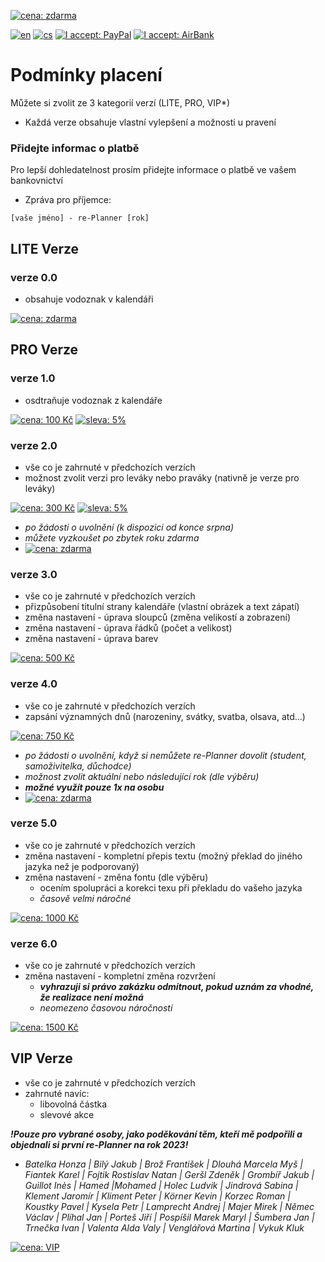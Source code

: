 [![cena: zdarma](https://img.shields.io/badge/cena:-zdarma-green)](mailto:Wajsar.Josef@hotmail.com?subject=Subject%20of%20the%20email&body=Body%20of%20the%20email)



[![en](https://img.shields.io/badge/lang-en-red.svg)](https://github.com/PepikVaio/reMarkable_re-Planner/blob/main/.github/PAYMENT.md)
[![cs](https://img.shields.io/badge/lang-cs-springgreen.svg)](https://github.com/PepikVaio/reMarkable_re-Planner/blob/main/.github/PAYMENT.cs.md)
[![I accept: PayPal](https://img.shields.io/badge/accept-PayPal-blue)](http://paypal.me/josefwajsar)
[![I accept: AirBank](https://img.shields.io/badge/accept-AirBankBank-green)](https://www.airbank.cz/)


# Podmínky placení

Můžete si zvolit ze 3 kategorií verzí (LITE, PRO, VIP*)
* Každá verze obsahuje vlastní vylepšení a možnosti u pravení

### Přidejte informac o platbě
Pro lepší dohledatelnost prosím přidejte informace o platbě ve vašem bankovnictví
* Zpráva pro příjemce:
```
[vaše jméno] - re-Planner [rok]
```


## LITE Verze

### verze 0.0
* obsahuje vodoznak v kalendáři

[![cena: zdarma](https://img.shields.io/badge/cena:-zdarma-green)](https://github.com/PepikVaio/reMarkable_re-Planner/releases)

## PRO Verze

### verze 1.0
* osdtraňuje vodoznak z kalendáře

[![cena: 100 Kč](https://img.shields.io/badge/cena:-100_Kč-green)](https://github.com/PepikVaio/reMarkable_re-Planner/blob/main/.github/PAYMENT_Currency/K%C4%8D/100%20K%C4%8D.png)
[![sleva: 5%](https://img.shields.io/badge/mám_slevový_kód:-5%25-blue)](https://pepikvaio.github.io/reMarkable_re-Planner/)

### verze 2.0
* vše co je zahrnuté v předchozích verzích
* možnost zvolit verzi pro leváky nebo praváky (nativně je verze pro leváky)

[![cena: 300 Kč](https://img.shields.io/badge/cena:-300_Kč-green)](https://github.com/PepikVaio/reMarkable_re-Planner/blob/main/.github/PAYMENT_Currency/K%C4%8D/300%20K%C4%8D.png)
[![sleva: 5%](https://img.shields.io/badge/mám_slevový_kód:-5%25-blue)](https://pepikvaio.github.io/reMarkable_re-Planner/)


  * *po žádosti o uvolnění (k dispozici od konce srpna)*
  * *můžete vyzkoušet po zbytek roku zdarma*
  * [![cena: zdarma](https://img.shields.io/badge/cena:-zdarma-green)](mailto:Wajsar.Josef@hotmail.com?subject=re-Planner%20(akce%20konec%20srpna)&body=Dobrý%20den%20pane%20Wajsare,%0Avyužívám%20akci%20(k%20dispozici%20od%20konce%20srpna).%0A%0AProsím%20o%20zaslání%20re-Planneru%20(verze%202.0)%20na%20zbývající%20období%20roku.%0AMám%20zájem%20o%20verzi%20pro%20%5Bdoplňte%20-%20leváky,%20praváky%5D.%0A%0AVelice%20děkuji%20s%20pozdravem%20%5Bdoplňte%5D.)

### verze 3.0
* vše co je zahrnuté v předchozích verzích
* přizpůsobení titulní strany kalendáře (vlastní obrázek a text zápatí)
* změna nastavení - úprava sloupců (změna velikostí a zobrazení)
* změna nastavení - úprava řádků (počet a velikost)
* změna nastavení - úprava barev

[![cena: 500 Kč](https://img.shields.io/badge/cena:-500_Kč-green)](https://github.com/PepikVaio/reMarkable_re-Planner/blob/main/.github/PAYMENT_Currency/K%C4%8D/500%20K%C4%8D.png)

### verze 4.0
* vše co je zahrnuté v předchozích verzích
* zapsání významných dnů (narozeniny, svátky, svatba, olsava, atd...)

[![cena: 750 Kč](https://img.shields.io/badge/cena:-750_Kč-green)](https://github.com/PepikVaio/reMarkable_re-Planner/blob/main/.github/PAYMENT_Currency/K%C4%8D/750%20K%C4%8D.png)

  * *po žádosti o uvolnění, když si nemůžete re-Planner dovolit (student, samoživitelka, důchodce)*
  * *možnost zvolit aktuální nebo následující rok (dle výběru)*
  * ***možné využít pouze 1x na osobu***
  * [![cena: zdarma](https://img.shields.io/badge/cena:-zdarma-green)](mailto:Wajsar.Josef@hotmail.com?subject=re-Planner%20(akce%20student,%20samoživitelka,%20důchodce)&body=Dobrý%20den%20pane%20Wajsare,%0Avyužívám%20akci%20(student,%20samoživitelka,%20důchodce).%0A%0AProsím%20o%20kontaktování,%20abychom%20se%20mohli%20domluvit%20na%20úpravách.%0AAno,%20vím,%20že%20akce%20se%20dá%20využít%20pouze%201x%20na%20osobu.%0A%0AVelice%20děkuji%20s%20pozdravem%20%5Bdoplňte%5D.)



### verze 5.0
* vše co je zahrnuté v předchozích verzích
* změna nastavení - kompletní přepis textu (možný překlad do jiného jazyka než je podporovaný)
* změna nastavení - změna fontu (dle výběru)
  * ocením spolupráci a korekci texu při překladu do vašeho jazyka
  * *časově velmi náročné*

[![cena: 1000 Kč](https://img.shields.io/badge/cena:-1000_Kč-green)](https://github.com/PepikVaio/reMarkable_re-Planner/blob/main/.github/PAYMENT_Currency/K%C4%8D/1000%20K%C4%8D.png)

### verze 6.0
* vše co je zahrnuté v předchozích verzích
* změna nastavení - kompletní změna rozvržení
  * ***vyhrazuji si právo zakázku odmítnout, pokud uznám za vhodné, že realizace není možná***
  * *neomezeno časovou náročností*

[![cena: 1500 Kč](https://img.shields.io/badge/cena:-1500_Kč-green)](https://github.com/PepikVaio/reMarkable_re-Planner/blob/main/.github/PAYMENT_Currency/K%C4%8D/1500%20K%C4%8D.png)


## VIP Verze
* vše co je zahrnuté v předchozích verzích
* zahrnuté navíc:
  * libovolná částka
  * slevové akce

***!Pouze pro vybrané osoby, jako poděkování těm, kteří mě podpořili a objednali si první re-Planner na rok 2023!***
* *Batelka Honza | Bilý Jakub | Brož František | Dlouhá Marcela Myš | Fiantek Karel | Fojtik Rostislav Natan | Geršl Zdeněk | Grombíř Jakub | Guillot Inès | Hamed |Mohamed | Holec Ludvik | Jindrová Sabina | Klement Jaromír | Kliment Peter | Körner Kevin | Korzec Roman | Koustky Pavel | Kysela Petr | Lamprecht Andrej | Majer Mirek | Němec Václav | Plíhal Jan | Porteš Jiří | Pospíšil Marek Maryl | Šumbera Jan | Trnečka Ivan | Valenta Alda Valy | Venglářová Martina | Vykuk Kluk*

[![cena: VIP](https://img.shields.io/badge/cena:-V_I_P_*-yellow)](https://github.com/PepikVaio/reMarkable_re-Planner/blob/main/.github/PAYMENT_Currency/K%C4%8D/VIP.png)
